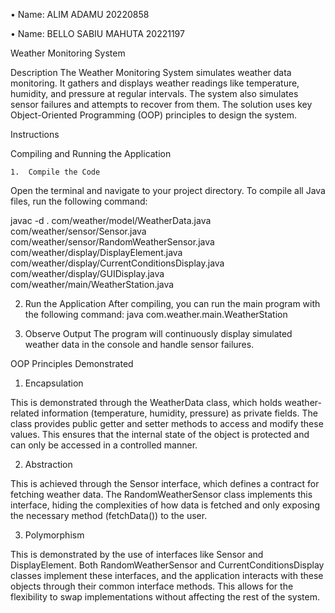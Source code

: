 •	Name: ALIM ADAMU 20220858

•	Name: BELLO SABIU MAHUTA 20221197 

Weather Monitoring System

Description
The Weather Monitoring System simulates weather data monitoring. It gathers and displays weather readings like temperature, humidity, and pressure at regular intervals. 
The system also simulates sensor failures and attempts to recover from them. The solution uses key Object-Oriented Programming (OOP) principles to design the system.


Instructions

Compiling and Running the Application
	
	1.	Compile the Code
Open the terminal and navigate to your project directory. To compile all Java files, run the following command:

javac -d . com/weather/model/WeatherData.java com/weather/sensor/Sensor.java com/weather/sensor/RandomWeatherSensor.java com/weather/display/DisplayElement.java com/weather/display/CurrentConditionsDisplay.java com/weather/display/GUIDisplay.java com/weather/main/WeatherStation.java

2.	Run the Application
After compiling, you can run the main program with the following command:
java com.weather.main.WeatherStation

3.	Observe Output
The program will continuously display simulated weather data in the console and handle sensor failures.


OOP Principles Demonstrated

1. Encapsulation

This is demonstrated through the WeatherData class, which holds weather-related information (temperature, humidity, pressure) as private fields. The class provides public getter and setter methods to access and modify these values. This ensures that the internal state of the object is protected and can only be accessed in a controlled manner.

2. Abstraction

This is achieved through the Sensor interface, which defines a contract for fetching weather data. The RandomWeatherSensor class implements this interface, hiding the complexities of how data is fetched and only exposing the necessary method (fetchData()) to the user.

3. Polymorphism

This is demonstrated by the use of interfaces like Sensor and DisplayElement. Both RandomWeatherSensor and CurrentConditionsDisplay classes implement these interfaces, and the application interacts with these objects through their common interface methods. This allows for the flexibility to swap implementations without affecting the rest of the system.


